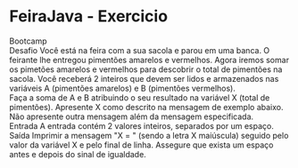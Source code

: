 # FeiraJava - Exercicio <br> 
Bootcamp <br> 
Desafio Você está na feira com a sua sacola e parou em uma banca. O feirante lhe entregou pimentões amarelos e vermelhos. 
Agora iremos somar os pimetões amarelos e vermelhos para descobrir o total de pimentões na sacola. 
Você receberá 2 inteiros que devem ser lidos e armazenados nas variáveis A (pimentões amarelos) e B (pimentões vermelhos). <br>
Faça a soma de A e B atribuindo o seu resultado na variável X (total de pimentões). Apresente X como descrito na mensagem de exemplo abaixo. 
Não apresente outra mensagem além da mensagem especificada. <br>
Entrada A entrada contém 2 valores inteiros, separados por um espaço.<br> Saída Imprimir a mensagem "X = " (sendo a letra X maiúscula) 
seguido pelo valor da variável X e pelo final de linha. Assegure que exista um espaço antes e depois do sinal de igualdade.
